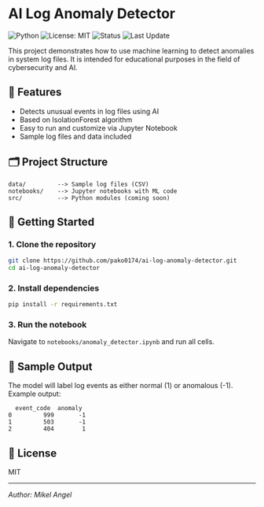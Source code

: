 # AI Log Anomaly Detector
![Python](https://img.shields.io/badge/python-3.8+-blue)
![License: MIT](https://img.shields.io/badge/license-MIT-green)
![Status](https://img.shields.io/badge/status-active-brightgreen)
![Last Update](https://img.shields.io/github/last-commit/pako0174/ai-log-anomaly-detector)

This project demonstrates how to use machine learning to detect anomalies in system log files. It is intended for educational purposes in the field of cybersecurity and AI.

## 📌 Features
- Detects unusual events in log files using AI
- Based on IsolationForest algorithm
- Easy to run and customize via Jupyter Notebook
- Sample log files and data included

## 🗂️ Project Structure
```
data/         --> Sample log files (CSV)
notebooks/    --> Jupyter notebooks with ML code
src/          --> Python modules (coming soon)
```

## 🚀 Getting Started

### 1. Clone the repository
```bash
git clone https://github.com/pako0174/ai-log-anomaly-detector.git
cd ai-log-anomaly-detector
```

### 2. Install dependencies
```bash
pip install -r requirements.txt
```

### 3. Run the notebook
Navigate to `notebooks/anomaly_detector.ipynb` and run all cells.

## 🧪 Sample Output
The model will label log events as either normal (1) or anomalous (-1). Example output:
```
  event_code  anomaly
0         999       -1
1         503       -1
2         404        1
```

## 📄 License
MIT

---

*Author: Mikel Angel*
